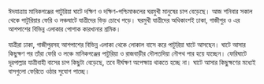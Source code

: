 ঈদযাত্রায় মানিকগঞ্জের পাটুরিয়া ঘাটে দক্ষিণ ও দক্ষিণ-পশ্চিমাঞ্চলের ঘরমুখী মানুষের চাপ বেড়েছে। আজ শনিবার সকাল থেকে পাটুরিয়ার ফেরি ও লঞ্চঘাটে যাত্রীদের ভিড় চোখে পড়ে। ঘরমুখী যাত্রীদের অধিকাংশই ঢাকা, গাজীপুর ও এর আশপাশের বিভিন্ন এলাকার পোশাক কারখানার শ্রমিক।

যাত্রীরা ঢাকা, গাজীপুরসহ আশপাশের বিভিন্ন এলাকা থেকে লোকাল বাসে করে পাটুরিয়া ঘাটে আসছেন। ঘাটে আসার কিছুক্ষণ পর তাঁরা ফেরি ও লঞ্চে মানিকগঞ্জের পাটুরিয়া ও রাজবাড়ীর দৌলতদিয়া নৌপথ পার হয়ে যাচ্ছেন। ফেরিঘাটে দূরপাল্লার যাত্রীবাহী বাসের চাপ কিছুটা বেড়েছে, তবে দীর্ঘক্ষণ অপেক্ষায় থাকতে হচ্ছে না। ঘাটে আসার কিছুক্ষণের মধ্যেই বাসগুলো ফেরিতে ওঠার সুযোগ পাচ্ছে।
